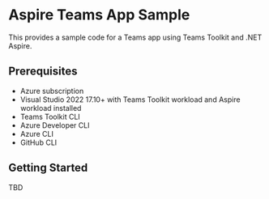 # Aspire Teams App Sample

This provides a sample code for a Teams app using Teams Toolkit and .NET Aspire.

## Prerequisites

- Azure subscription
- Visual Studio 2022 17.10+ with Teams Toolkit workload and Aspire workload installed
- Teams Toolkit CLI
- Azure Developer CLI
- Azure CLI
- GitHub CLI

## Getting Started

TBD
